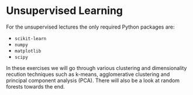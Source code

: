 # Unsupervised Learning

For the unsupervised lectures the only required Python packages are:

* `scikit-learn`
* `numpy`
* `matplotlib`
* `scipy`

In these exercises we will go through various clustering and dimensionality recution techniques such as k-means, agglomerative clustering and principal component analysis (PCA). There will also be a look at random forests towards the end.
